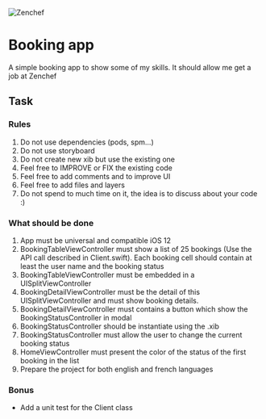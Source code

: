![Zenchef](https://user-images.githubusercontent.com/34598314/132089480-0f97e3b0-fb0b-435a-a7ff-42f82844d446.png)
# Booking app
A simple booking app to show some of my skills. It should allow me get a job at Zenchef

## Task
### Rules
1. Do not use dependencies (pods, spm...)
2. Do not use storyboard
3. Do not create new xib but use the existing one
4. Feel free to IMPROVE or FIX the existing code
5. Feel free to add comments and to improve UI
6. Feel free to add files and layers
7. Do not spend to much time on it, the idea is to discuss about your code :)

### What should be done
1. App must be universal and compatible iOS 12
2. BookingTableViewController must show a list of 25 bookings (Use the API call described in Client.swift). Each booking cell should contain at least the user name and the booking status
3. BookingTableViewController must be embedded in a UISplitViewController
4. BookingDetailViewController must be the detail of this UISplitViewController and must show booking details.
5. BookingDetailViewController must contains a button which show the BookingStatusController in modal
6. BookingStatusController should be instantiate using the .xib
7. BookingStatusController must allow the user to change the current booking status
8. HomeViewController must present the color of the status of the first booking in the list
9. Prepare the project for both english and french languages

### Bonus
- Add a unit test for the Client class
